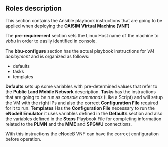 ## Roles description

This section contains the Ansible playbook instructions that are going to be applied when deploying the **OAISIM Virtual Machine (VNF)**

The **pre-requirement** section sets the Linux Host name of the machine to *vbbu* in order to easily identified in console.

The **bbu-configure** section has the actual playbook instructions for *VM deployment* and is organized as follows:
- defaults
- tasks
- templates

**Defaults** sets up some variables with pre-determined values that refer to the **Public Land Mobile Network** description.
**Tasks** has the instructions that are going to be run as *console commands* (Like a Script) and will setup the VM with the right IPs and also the correct **Configuration File** required for it to run.
**Templates** Has the **Configuration File** necessary to run the **eNodeB Emulator** it uses variables defined in the **Defaults** section and also the variables defined in the **Steps** Playbook File for completing information related to the **PLMN** and the **MME** and **SPGWU** connections.

With this instructions the eNodeB VNF can have the correct configuration before operation.
